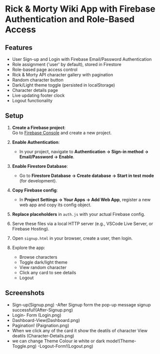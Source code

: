 # Rick & Morty Wiki App with Firebase Authentication and Role-Based Access

## Features
- User Sign-up and Login with Firebase Email/Password Authentication
- Role assignment ('user' by default), stored in Firestore
- Role-based page access control
- Rick & Morty API character gallery with pagination
- Random character button
- Dark/Light theme toggle (persisted in localStorage)
- Character details page
- Live updating footer clock
- Logout functionality

## Setup

1. **Create a Firebase project**:  
   Go to [Firebase Console](https://console.firebase.google.com/) and create a new project.

2. **Enable Authentication**:  
   - In your project, navigate to **Authentication → Sign-in method → Email/Password → Enable**.

3. **Enable Firestore Database**:  
   - Go to **Firestore Database → Create database → Start in test mode** (for development).

4. **Copy Firebase config**:  
   - In **Project Settings → Your Apps → Add Web App**, register a new web app and copy its config object.

5. **Replace placeholders** in `auth.js` with your actual Firebase config.

6. Serve these files via a local HTTP server (e.g., VSCode Live Server, or Firebase Hosting).

7. Open `signup.html` in your browser, create a user, then login.

8. Explore the app:
   - Browse characters
   - Toggle dark/light theme
   - View random character
   - Click any card to see details
   - Logout

## Screenshots
 - Sign-up(Signup.png)
 -After Signup form the pop-up message signup successful!(After-Signup.png)
 - Login- Form (Login.png)
 - Dashboard-View(Dashboard.png)
 - Pagination! (Paignation.png)
 - When we click any of the card it show the deatils of character View deatils (Character-Details.png)
 - we can change Theme Colour ie white or dark mode!(Theme-Toggle.png)
 -Logout-Form!(Logout.png)